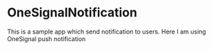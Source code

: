 # OneSignalNotification
This is a sample app which send notification to users. Here I am using OneSignal push notification
